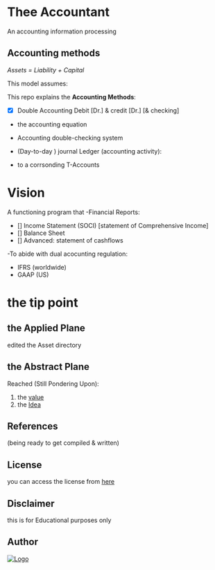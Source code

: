 
# Thee Accountant

An accounting information processing 


## Accounting methods

 _Assets = Liability + Capital_

This model assumes:

This repo explains the **Accounting Methods**:
- [x] Double Accounting Debit [Dr.] & credit [Dr.] [& checking]
- the accounting equation 
- Accounting double-checking system
- (Day-to-day ) journal Ledger (accounting activity):

- to a corrsonding T-Accounts


# Vision 

 A functioning program that 
-Financial Reports: <br/> 
- [] Income Statement (SOCI) [statement of Comprehensive Income] <br/>
- [] Balance Sheet <br/>
- []  Advanced: statement of cashflows <br/> 


-To abide with dual acocunting regulation:
- IFRS (worldwide)
- GAAP (US)

# the tip point 

## the Applied Plane
edited the Asset directory
## the Abstract Plane
Reached (Still Pondering Upon):
 1. the [value](https://github.com/adamwillisXanax/Thee-accountant/blob/main/src/Accounting/abstractTypes/Value.jl)
 2. the [Idea](https://github.com/adamwillisXanax/Thee-accountant/blob/main/src/Accounting/abstractTypes/idea.jl)
 
## References
(being ready to get compiled & written)


## License

you can access the license from [here](src/LICENSE.md)

## Disclaimer
this is for Educational purposes only


## Author

[![Logo](https://github.com/adamwillisXanax/adamwillisXanax/blob/main/Assets/logo.png)
](https://github.com/adamwillisXanax/adamwillisXanax)

